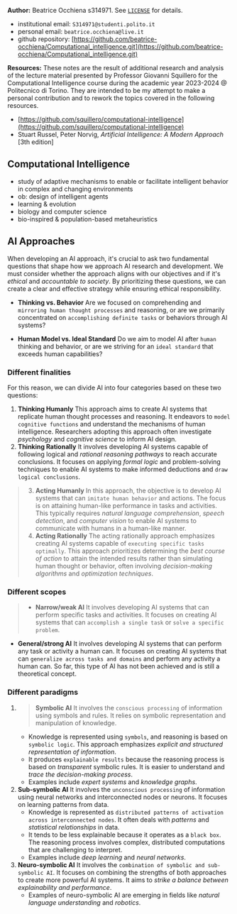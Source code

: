 **Author:** Beatrice Occhiena s314971. See [`LICENSE`](https://github.com/beatrice-occhiena/Computational_intelligence/blob/main/LICENSE) for details.
- institutional email: `S314971@studenti.polito.it`
- personal email: `beatrice.occhiena@live.it`
- github repository: [https://github.com/beatrice-occhiena/Computational_intelligence.git](https://github.com/beatrice-occhiena/Computational_intelligence.git)

**Resources:** These notes are the result of additional research and analysis of the lecture material presented by Professor Giovanni Squillero for the Computational Intelligence course during the academic year 2023-2024 @ Politecnico di Torino. They are intended to be my attempt to make a personal contribution and to rework the topics covered in the following resources.
- [https://github.com/squillero/computational-intelligence](https://github.com/squillero/computational-intelligence)
- Stuart Russel, Peter Norvig, *Artificial Intelligence: A Modern Approach* [3th edition]

## Computational Intelligence
- study of adaptive mechanisms to enable or facilitate intelligent behavior in complex and changing environments
- ob: design of intelligent agents
- learning & evolution
- biology and computer science
- bio-inspired & population-based metaheuristics

## AI Approaches
When developing an AI approach, it's crucial to ask two fundamental questions that shape how we approach AI research and development. We must consider whether the approach aligns with our objectives and if it's *ethical* and *accountable to society*. By prioritizing these questions, we can create a clear and effective strategy while ensuring ethical responsibility. 

- **Thinking vs. Behavior** Are we focused on comprehending and `mirroring human thought processes` and reasoning, or are we primarily concentrated on `accomplishing definite tasks` or behaviors through AI systems?

- **Human Model vs. Ideal Standard** Do we aim to model AI after `human` thinking and behavior, or are we striving for an `ideal standard` that exceeds human capabilities?

### Different finalities
For this reason, we can divide AI into four categories based on these two questions:

1. **Thinking Humanly** This approach aims to create AI systems that replicate human thought processes and reasoning. It endeavors to `model cognitive functions` and understand the mechanisms of human intelligence. Researchers adopting this approach often investigate *psychology* and *cognitive science* to inform AI design.
2. **Thinking Rationally** It involves developing AI systems capable of following logical and *rational reasoning pathways* to reach accurate conclusions. It focuses on applying *formal logic* and problem-solving techniques to enable AI systems to make informed deductions and `draw logical conclusions`.
> 3. **Acting Humanly** In this approach, the objective is to develop AI systems that can `imitate human behavior` and actions. The focus is on attaining human-like performance in tasks and activities. This typically requires *natural language comprehension*, *speech detection*, and *computer vision* to enable AI systems to communicate with humans in a human-like manner.
> 4. **Acting Rationally** The acting rationally approach emphasizes creating AI systems capable of `executing specific tasks optimally`. This approach prioritizes determining the *best course of action* to attain the intended results rather than simulating human thought or behavior, often involving *decision-making algorithms* and *optimization techniques*.

### Different scopes
> - **Narrow/weak AI** It involves developing AI systems that can perform specific tasks and activities. It focuses on creating AI systems that can `accomplish a single task` or `solve a specific problem`.
- **General/strong AI** It involves developing AI systems that can perform any task or activity a human can. It focuses on creating AI systems that can `generalize across tasks and domains` and perform any activity a human can. So far, this type of AI has not been achieved and is still a theoretical concept.

### Different paradigms
1. > **Symbolic AI** It involves the `conscious processing` of information using symbols and rules. It relies on symbolic representation and manipulation of knowledge.
    - Knowledge is represented using `symbols`, and reasoning is based on `symbolic logic`. This approach emphasizes *explicit and structured representation of information*.
    - It produces `explainable results` because the reasoning process is based on *transparent* symbolic rules. It is easier to understand and *trace the decision-making process*.
    - Examples include *expert systems* and *knowledge graphs*.
2. **Sub-symbolic AI** It involves the `unconscious processing` of information using neural networks and interconnected nodes or neurons. It focuses on learning patterns from data.
    - Knowledge is represented as `distributed patterns of activation across interconnected nodes`. It often deals with *patterns* and *statistical relationships* in data.
    - It tends to be less explainable because it operates as a `black box`. The reasoning process involves complex, distributed computations that are challenging to interpret.
    - Examples include *deep learning* and *neural networks*.
3. **Neuro-symbolic AI** It involves the `combination of symbolic and sub-symbolic AI`. It focuses on combining the strengths of both approaches to create more powerful AI systems. It aims to *strike a balance between explainability and performance*.
    - Examples of neuro-symbolic AI are emerging in fields like *natural language understanding* and *robotics*.